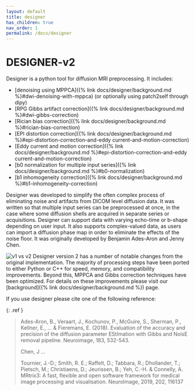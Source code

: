 ```yaml
---
layout: default
title: designer
has_children: true
nav_order: 1
permalink: /docs/designer
---
```


# DESIGNER-v2

Designer is a python tool for diffusion MRI preprocessing. It includes:
- [denoising using MPPCA]({% link docs/designer/background.md %}#dwi-denoising-with-mppca) (or optionally using patch2self through dipy)
- [RPG Gibbs artifact correction]({% link docs/designer/background.md %}#dwi-gibbs-correction)
- [Rician bias correction]({% link docs/designer/background.md %}#rician-bias-correction)
- [EPI distortion correction]({% link docs/designer/background.md %}#epi-distortion-correction-and-eddy current-and-motion-correction)
- [Eddy current and motion correction]({% link docs/designer/background.md %}#epi-distortion-correction-and-eddy current-and-motion-correction)
- [b0 normalization for multiple input series]({% link docs/designer/background.md %}#b0-normalization)
- [b1 inhomogeneity correction]({% link docs/designer/background.md %}#b1-inhomogeneity-correction)

Designer was developed to simplify the often complex process of eliminating noise and artifacts from DICOM level diffusion data. It was written so that multiple input series can be preprocessed at once, in the case where some diffusion shells are acquired in separate series or acquisitions. Designer can support data with varying echo-time or b-shape depending on user input. It also supports complex-valued data, as users can import a diffusion phase map in order to eliminate the effects of the noise floor. It was originally developed by Benjamin Ades-Aron and Jenny Chen.

![v1 vs v2](/assets/images/dv1_dv2.png)
Designer version 2 has a number of notable changes from the original implementation. The majority of processing steps have been ported to either Python or C++ for speed, memory, and compatibility improvements. Beyond this, MPPCA and Gibbs correction techniques have been optimized. For details on these improvements please visit our [background]({% link docs/designer/background.md %}) page.

If you use designer please cite one of the following reference:

{: .ref }
> Ades-Aron, B., Veraart, J., Kochunov, P., McGuire, S., Sherman, P., Kellner, E., ... & Fieremans, E. (2018). Evaluation of the accuracy and precision of the diffusion parameter EStImation with Gibbs and NoisE removal pipeline. Neuroimage, 183, 532-543.
>
> Chen, J ...
>
> Tournier, J.-D.; Smith, R. E.; Raffelt, D.; Tabbara, R.; Dhollander, T.; Pietsch, M.; Christiaens, D.; Jeurissen, B.; Yeh, C.-H. & Connelly, A. MRtrix3: A fast, flexible and open software framework for medical image processing and visualisation. NeuroImage, 2019, 202, 116137
